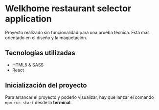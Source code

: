 # Welkhome restaurant selector application

Proyecto realizado sin funcionalidad para una prueba técnica. Está más orientado en el diseño y la maquetación.

## Tecnologías utilizadas

- HTML5 & SASS
- React

## Inicialización del proyecto

Para arrancar el proyecto y poderlo visualizar, hay que lanzar el comando `npm run start` desde la **terminal**.

